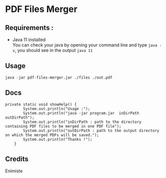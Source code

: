 # PDF Files Merger  

## Requirements :  

- Java 11 installed  
You can check your java by opening your command line and type `java -v`, you should see in the output `java 11`  

## Usage

`java -jar pdf-files-merger.jar ./files ./out.pdf`

## Docs

```
private static void showHelp() {
        System.out.println("Usage :");
        System.out.println("java -jar program.jar  inDirPath outDirPath");
        System.out.println("inDirPath : path to the directory containing PDF files to be merged in one PDF file");
        System.out.println("outDirPath : path to the output directory on which the merged PDFs will be saved.");
        System.out.println("Thanks !");
    }
```

## Credits
Enimiste